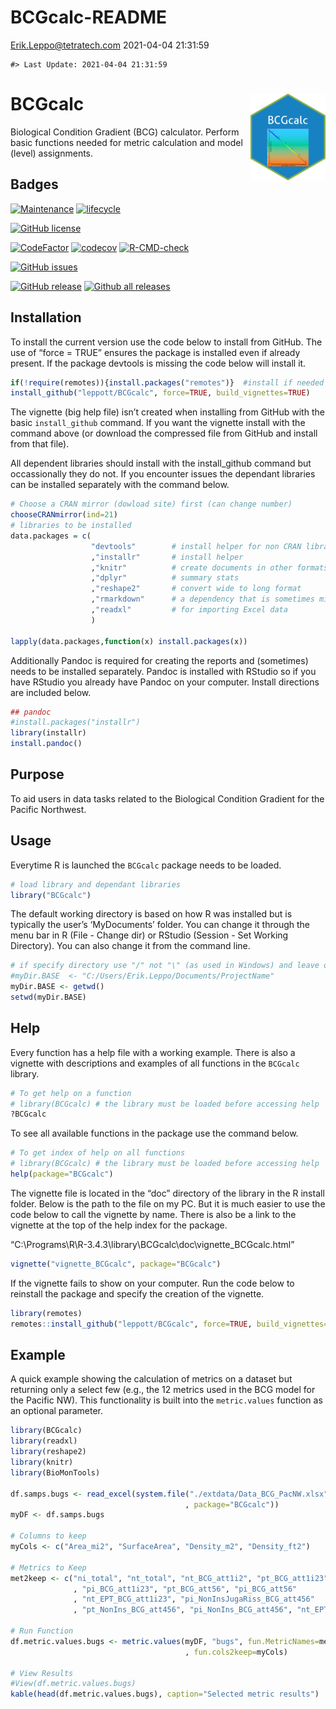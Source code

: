 BCGcalc-README
================
<Erik.Leppo@tetratech.com>
2021-04-04 21:31:59

<!-- README.md is generated from README.Rmd. Please edit that file -->

    #> Last Update: 2021-04-04 21:31:59

# BCGcalc <a href='https://github.com/leppott/BCGcalc'><img src='inst/figures/logo.png' align="right" height="139" /></a>

Biological Condition Gradient (BCG) calculator. Perform basic functions
needed for metric calculation and model (level) assignments.

## Badges

[![Maintenance](https://img.shields.io/badge/Maintained%3F-yes-green.svg)](https://GitHub.com/leppott/BCGcalc/graphs/commit-activity)
[![lifecycle](https://img.shields.io/badge/lifecycle-stable-green.svg)](https://www.tidyverse.org/lifecycle/#stable)

[![GitHub
license](https://img.shields.io/github/license/leppott/BCGcalc.svg)](https://github.com/leppott/BCGcalc/blob/master/LICENSE)

[![CodeFactor](https://www.codefactor.io/repository/github/leppott/BCGcalc/badge)](https://www.codefactor.io/repository/github/leppott/BCGcalc)
[![codecov](https://codecov.io/gh/leppott/BCGcalc/branch/master/graph/badge.svg)](https://codecov.io/gh/leppott/BCGcalc)
[![R-CMD-check](https://github.com/leppott/BCGcalc/workflows/R-CMD-check/badge.svg)](https://github.com/leppott/BCGcalc/actions)

[![GitHub
issues](https://img.shields.io/github/issues/leppott/BCGcalc.svg)](https://GitHub.com/leppott/BCGcalc/issues/)

[![GitHub
release](https://img.shields.io/github/release/leppott/BCGcalc.svg)](https://GitHub.com/leppott/BCGcalc/releases/)
[![Github all
releases](https://img.shields.io/github/downloads/leppott/BCGcalc/total.svg)](https://GitHub.com/leppott/BCGcalc/releases/)

## Installation

To install the current version use the code below to install from
GitHub. The use of “force = TRUE” ensures the package is installed even
if already present. If the package devtools is missing the code below
will install it.

``` r
if(!require(remotes)){install.packages("remotes")}  #install if needed
install_github("leppott/BCGcalc", force=TRUE, build_vignettes=TRUE)
```

The vignette (big help file) isn’t created when installing from GitHub
with the basic `install_github` command. If you want the vignette
install with the command above (or download the compressed file from
GitHub and install from that file).

All dependent libraries should install with the install\_github command
but occassionally they do not. If you encounter issues the dependant
libraries can be installed separately with the command below.

``` r
# Choose a CRAN mirror (dowload site) first (can change number)
chooseCRANmirror(ind=21) 
# libraries to be installed
data.packages = c(                  
                  "devtools"        # install helper for non CRAN libraries
                  ,"installr"       # install helper
                  ,"knitr"          # create documents in other formats (e.g., PDF or Word)
                  ,"dplyr"          # summary stats
                  ,"reshape2"       # convert wide to long format
                  ,"rmarkdown"      # a dependency that is sometimes missed.
                  ,"readxl"         # for importing Excel data
                  )
                  
lapply(data.packages,function(x) install.packages(x))
```

Additionally Pandoc is required for creating the reports and (sometimes)
needs to be installed separately. Pandoc is installed with RStudio so if
you have RStudio you already have Pandoc on your computer. Install
directions are included below.

``` r
## pandoc
#install.packages("installr")
library(installr)
install.pandoc()
```

## Purpose

To aid users in data tasks related to the Biological Condition Gradient
for the Pacific Northwest.

## Usage

Everytime R is launched the `BCGcalc` package needs to be loaded.

``` r
# load library and dependant libraries
library("BCGcalc")
```

The default working directory is based on how R was installed but is
typically the user’s ‘MyDocuments’ folder. You can change it through the
menu bar in R (File - Change dir) or RStudio (Session - Set Working
Directory). You can also change it from the command line.

``` r
# if specify directory use "/" not "\" (as used in Windows) and leave off final "/" (example below).
#myDir.BASE  <- "C:/Users/Erik.Leppo/Documents/ProjectName"
myDir.BASE <- getwd()
setwd(myDir.BASE)
```

## Help

Every function has a help file with a working example. There is also a
vignette with descriptions and examples of all functions in the
`BCGcalc` library.

``` r
# To get help on a function
# library(BCGcalc) # the library must be loaded before accessing help
?BCGcalc
```

To see all available functions in the package use the command below.

``` r
# To get index of help on all functions
# library(BCGcalc) # the library must be loaded before accessing help
help(package="BCGcalc")
```

The vignette file is located in the “doc” directory of the library in
the R install folder. Below is the path to the file on my PC. But it is
much easier to use the code below to call the vignette by name. There is
also be a link to the vignette at the top of the help index for the
package.

“C:\\Programs\\R\\R-3.4.3\\library\\BCGcalc\\doc\\vignette\_BCGcalc.html”

``` r
vignette("vignette_BCGcalc", package="BCGcalc")
```

If the vignette fails to show on your computer. Run the code below to
reinstall the package and specify the creation of the vignette.

``` r
library(remotes)
remotes::install_github("leppott/BCGcalc", force=TRUE, build_vignettes=TRUE)
```

## Example

A quick example showing the calculation of metrics on a dataset but
returning only a select few (e.g., the 12 metrics used in the BCG model
for the Pacific NW). This functionality is built into the
`metric.values` function as an optional parameter.

``` r
library(BCGcalc)
library(readxl)
library(reshape2)
library(knitr)
library(BioMonTools)

df.samps.bugs <- read_excel(system.file("./extdata/Data_BCG_PacNW.xlsx"
                                       , package="BCGcalc"))
myDF <- df.samps.bugs

# Columns to keep
myCols <- c("Area_mi2", "SurfaceArea", "Density_m2", "Density_ft2")

# Metrics to Keep
met2keep <- c("ni_total", "nt_total", "nt_BCG_att1i2", "pt_BCG_att1i23"
              , "pi_BCG_att1i23", "pt_BCG_att56", "pi_BCG_att56"
              , "nt_EPT_BCG_att1i23", "pi_NonInsJugaRiss_BCG_att456"
              , "pt_NonIns_BCG_att456", "pi_NonIns_BCG_att456", "nt_EPT")

# Run Function
df.metric.values.bugs <- metric.values(myDF, "bugs", fun.MetricNames=met2keep
                                       , fun.cols2keep=myCols)

# View Results
#View(df.metric.values.bugs)
kable(head(df.metric.values.bugs), caption="Selected metric results")
```
